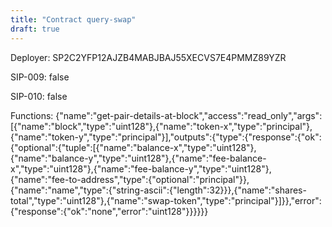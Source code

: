 ```yaml
---
title: "Contract query-swap"
draft: true
---
```

Deployer: SP2C2YFP12AJZB4MABJBAJ55XECVS7E4PMMZ89YZR

SIP-009: false

SIP-010: false

Functions:
{"name":"get-pair-details-at-block","access":"read_only","args":[{"name":"block","type":"uint128"},{"name":"token-x","type":"principal"},{"name":"token-y","type":"principal"}],"outputs":{"type":{"response":{"ok":{"optional":{"tuple":[{"name":"balance-x","type":"uint128"},{"name":"balance-y","type":"uint128"},{"name":"fee-balance-x","type":"uint128"},{"name":"fee-balance-y","type":"uint128"},{"name":"fee-to-address","type":{"optional":"principal"}},{"name":"name","type":{"string-ascii":{"length":32}}},{"name":"shares-total","type":"uint128"},{"name":"swap-token","type":"principal"}]}},"error":{"response":{"ok":"none","error":"uint128"}}}}}}
